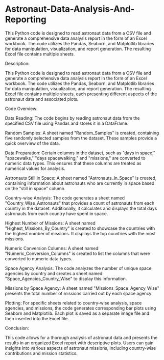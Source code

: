 # Astronaut-Data-Analysis-And-Reporting 
This Python code is designed to read astronaut data from a CSV file and generate a comprehensive data analysis report in the form of an Excel workbook. The code utilizes the Pandas, Seaborn, and Matplotlib libraries for data manipulation, visualization, and report generation. The resulting Excel file contains multiple sheets.

Description:

This Python code is designed to read astronaut data from a CSV file and generate a comprehensive data analysis report in the form of an Excel workbook. The code utilizes the Pandas, Seaborn, and Matplotlib libraries for data manipulation, visualization, and report generation. The resulting Excel file contains multiple sheets, each presenting different aspects of the astronaut data and associated plots.

Code Overview:

Data Reading: The code begins by reading astronaut data from the specified CSV file using Pandas and stores it in a DataFrame.

Random Samples: A sheet named "Random_Samples" is created, containing five randomly selected samples from the dataset. These samples provide a quick overview of the data.

Data Preparation: Certain columns in the dataset, such as "days in space," "spacewalks," "days spacewalking," and "missions," are converted to numeric data types. This ensures that these columns are treated as numerical values for analysis.

Astronauts Still in Space: A sheet named "Astronauts_In_Space" is created, containing information about astronauts who are currently in space based on the "still in space" column.

Country-wise Analysis: The code generates a sheet named "Country_Wise_Astronauts" that provides a count of astronauts from each country in the dataset. Additionally, it calculates and displays the total days astronauts from each country have spent in space.

Highest Number of Missions: A sheet named "Highest_Missions_By_Country" is created to showcase the countries with the highest number of missions. It displays the top countries with the most missions.

Numeric Conversion Columns: A sheet named "Numeric_Conversion_Columns" is created to list the columns that were converted to numeric data types.

Space Agency Analysis: The code analyzes the number of unique space agencies by country and creates a sheet named "Space_Agencies_Country_Wise" to display this information.

Missions by Space Agency: A sheet named "Missions_Space_Agency_Wise" presents the total number of missions carried out by each space agency.

Plotting: For specific sheets related to country-wise analysis, space agencies, and missions, the code generates corresponding bar plots using Seaborn and Matplotlib. Each plot is saved as a separate image file and then inserted into the Excel file.

Conclusion:

This code allows for a thorough analysis of astronaut data and presents the results in an organized Excel report with descriptive plots. Users can gain insights into various aspects of astronaut missions, including country-wise contributions and mission statistics.
